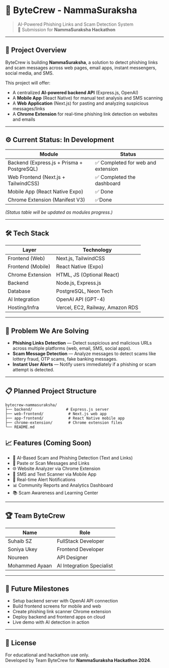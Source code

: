 # 🚨 ByteCrew - NammaSuraksha

> AI-Powered Phishing Links and Scam Detection System  
> 🚀 Submission for **NammaSuraksha Hackathon**

---

## 📜 Project Overview

ByteCrew is building **NammaSuraksha**, a solution to detect phishing links and scam messages across web pages, email apps, instant messengers, social media, and SMS.

This project will offer:
- A centralized **AI-powered backend API** (Express.js, OpenAI)
- A **Mobile App** (React Native) for manual text analysis and SMS scanning
- A **Web Application** (Next.js) for pasting and analyzing suspicious messages/links
- A **Chrome Extension** for real-time phishing link detection on websites and emails

---

## ⚙️ Current Status: **In Development**

| Module             | Status            |
|--------------------|-------------------|
| Backend (Express.js + Prisma + PostgreSQL) | ✅ Completed for web and extension |
| Web Frontend (Next.js + TailwindCSS)        | ✅ Completed the dashboard |
| Mobile App (React Native Expo)              | ✅ Done |
| Chrome Extension (Manifest V3)              | ✅Done |

_(Status table will be updated as modules progress.)_

---

## 🛠️ Tech Stack

| Layer              | Technology                   |
|--------------------|-------------------------------|
| Frontend (Web)     | Next.js, TailwindCSS           |
| Frontend (Mobile)  | React Native (Expo)            |
| Chrome Extension   | HTML, JS (Optional React)      |
| Backend            | Node.js, Express.js            |
| Database           | PostgreSQL, Neon Tech         |
| AI Integration     | OpenAI API (GPT-4)             |
| Hosting/Infra      | Vercel, EC2, Railway, Amazon RDS |

---

## 🧠 Problem We Are Solving

- **Phishing Links Detection** — Detect suspicious and malicious URLs across multiple platforms (web, email, SMS, social apps).
- **Scam Message Detection** — Analyze messages to detect scams like lottery fraud, OTP scams, fake banking messages.
- **Instant User Alerts** — Notify users immediately if a phishing or scam attempt is detected.

---

## 📋 Planned Project Structure

```
bytecrew-nammasuraksha/
├── backend/               # Express.js server
├── web-frontend/           # Next.js web app
├── app-frontend/           # React Native mobile app
├── chrome-extension/       # Chrome extension files
└── README.md
```

## 📈 Features (Coming Soon)

- 🧠 AI-Based Scam and Phishing Detection (Text and Links)
- 📄 Paste or Scan Messages and Links
- 🌐 Website Analyzer via Chrome Extension
- 📱 SMS and Text Scanner via Mobile App
- 🚨 Real-time Alert Notifications
- 📊 Community Reports and Analytics Dashboard
- 📚 Scam Awareness and Learning Center

---

## 🏆 Team ByteCrew

| Name         | Role          |
|--------------|---------------|
| Suhaib SZ     | FullStack Developer |
| Soniya Ukey     | Frontend Developer |
| Noureen     | API Designer |
| Mohammed Ayaan| AI Integration Specialist |

---

## 🚀 Future Milestones

- Setup backend server with OpenAI API connection
- Build frontend screens for mobile and web
- Create phishing link scanner Chrome extension
- Deploy backend and frontend apps on cloud
- Live demo with AI detection in action

---

## 📜 License

For educational and hackathon use only.  
Developed by Team ByteCrew for **NammaSuraksha Hackathon 2024**.
